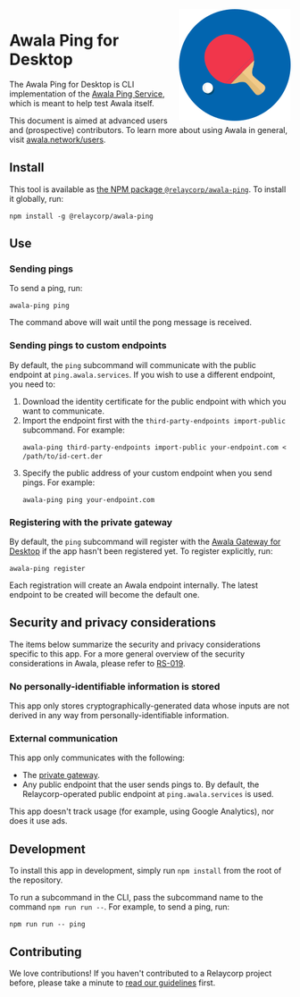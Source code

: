 <img src="./ping-logo.png" align="right" alt="Awala Ping logo"/>

# Awala Ping for Desktop

The Awala Ping for Desktop is CLI implementation of the [Awala Ping Service](https://specs.awala.network/RS-014), which is meant to help test Awala itself.

This document is aimed at advanced users and (prospective) contributors. To learn more about using Awala in general, visit [awala.network/users](https://awala.network/users).

## Install

This tool is available as [the NPM package `@relaycorp/awala-ping`](https://www.npmjs.com/package/@relaycorp/awala-ping). To install it globally, run:

```shell
npm install -g @relaycorp/awala-ping
```

## Use

### Sending pings

To send a ping, run:

```
awala-ping ping
```

The command above will wait until the pong message is received.

### Sending pings to custom endpoints

By default, the `ping` subcommand will communicate with the public endpoint at `ping.awala.services`. If you wish to use a different endpoint, you need to:

1. Download the identity certificate for the public endpoint with which you want to communicate.
1. Import the endpoint first with the `third-party-endpoints import-public` subcommand. For example:
   ```shell
   awala-ping third-party-endpoints import-public your-endpoint.com < /path/to/id-cert.der
   ```
1. Specify the public address of your custom endpoint when you send pings. For example:
   ```shell
   awala-ping ping your-endpoint.com
   ```

### Registering with the private gateway

By default, the `ping` subcommand will register with the [Awala Gateway for Desktop](https://github.com/relaycorp/awala-gateway-desktop) if the app hasn't been registered yet. To register explicitly, run:

```
awala-ping register
```

Each registration will create an Awala endpoint internally. The latest endpoint to be created will become the default one.

## Security and privacy considerations

The items below summarize the security and privacy considerations specific to this app. For a more general overview of the security considerations in Awala, please refer to [RS-019](https://specs.awala.network/RS-019).

### No personally-identifiable information is stored

This app only stores cryptographically-generated data whose inputs are not derived in any way from personally-identifiable information.

### External communication

This app only communicates with the following:

- The [private gateway](https://github.com/relaycorp/awala-gateway-desktop).
- Any public endpoint that the user sends pings to. By default, the Relaycorp-operated public endpoint at `ping.awala.services` is used.

This app doesn't track usage (for example, using Google Analytics), nor does it use ads.

## Development

To install this app in development, simply run `npm install` from the root of the repository.

To run a subcommand in the CLI, pass the subcommand name to the command `npm run run --`. For example, to send a ping, run:

```shell
npm run run -- ping
```

## Contributing

We love contributions! If you haven't contributed to a Relaycorp project before, please take a minute to [read our guidelines](https://github.com/relaycorp/.github/blob/master/CONTRIBUTING.md) first.
